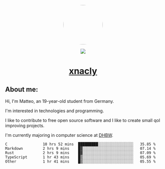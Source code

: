 <p align="center">
  <img style="border-radius: 100px" width="128" height="128" src="https://avatars.githubusercontent.com/u/47723417?v=4"/>
</p>
<p align="center">
  <img src="https://komarev.com/ghpvc/?username=xnacly&&style=flat-square"/>
</p>

<h1 align="center"><a href="https://xnacly.me/"> xnacly</a> </h1>

<h2> About me:</h2>

<p>Hi, I'm Matteo, an 19-year-old student from Germany. </p>
<p>I'm interested in technologies and programming.</p>
<p>I like to contribute to free open source software and I like to create small qol improving projects.</p>
<p>I'm currently majoring in computer science at <a href="https://www.dhbw.de/startseite">DHBW</a>.</p>

<!--START_SECTION:waka-->

```text
C                10 hrs 52 mins  █████████░░░░░░░░░░░░░░░░   35.85 %
Markdown         2 hrs 9 mins    █▓░░░░░░░░░░░░░░░░░░░░░░░   07.14 %
Rust             2 hrs 9 mins    █▓░░░░░░░░░░░░░░░░░░░░░░░   07.09 %
TypeScript       1 hr 43 mins    █▒░░░░░░░░░░░░░░░░░░░░░░░   05.69 %
Other            1 hr 41 mins    █▒░░░░░░░░░░░░░░░░░░░░░░░   05.55 %
```

<!--END_SECTION:waka-->
